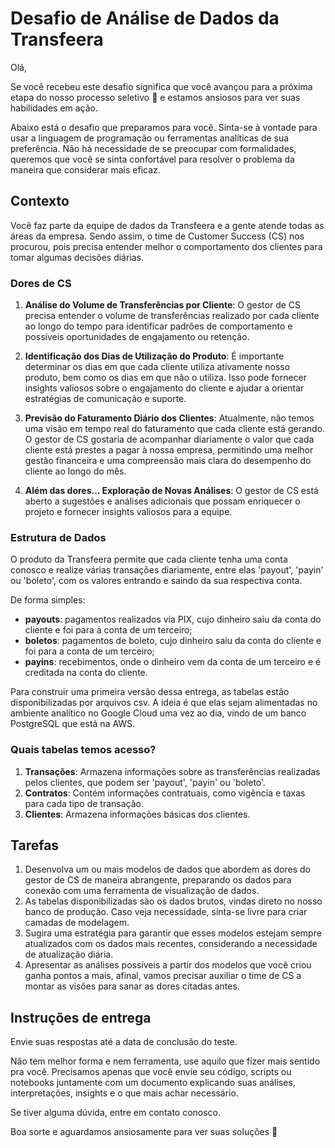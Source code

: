 # Desafio de Análise de Dados da Transfeera

Olá,

Se você recebeu este desafio significa que você avançou para a próxima etapa do nosso processo seletivo 🎉 e estamos ansiosos para ver suas habilidades em ação.

Abaixo está o desafio que preparamos para você. Sinta-se à vontade para usar a linguagem de programação ou ferramentas analíticas de sua preferência. Não há necessidade de se preocupar com formalidades, queremos que você se sinta confortável para resolver o problema da maneira que considerar mais eficaz.

## Contexto

Você faz parte da equipe de dados da Transfeera e a gente atende todas as áreas da empresa. Sendo assim, o time de Customer Success (CS) nos procurou, pois precisa entender melhor o comportamento dos clientes para tomar algumas decisões diárias.

### Dores de CS

1. **Análise do Volume de Transferências por Cliente**: O gestor de CS precisa entender o volume de transferências realizado por cada cliente ao longo do tempo para identificar padrões de comportamento e possíveis oportunidades de engajamento ou retenção.

2. **Identificação dos Dias de Utilização do Produto**: É importante determinar os dias em que cada cliente utiliza ativamente nosso produto, bem como os dias em que não o utiliza. Isso pode fornecer insights valiosos sobre o engajamento do cliente e ajudar a orientar estratégias de comunicação e suporte.

3. **Previsão do Faturamento Diário dos Clientes**: Atualmente, não temos uma visão em tempo real do faturamento que cada cliente está gerando. O gestor de CS gostaria de acompanhar diariamente o valor que cada cliente está prestes a pagar à nossa empresa, permitindo uma melhor gestão financeira e uma compreensão mais clara do desempenho do cliente ao longo do mês.

4. **Além das dores… Exploração de Novas Análises**: O gestor de CS está aberto a sugestões e análises adicionais que possam enriquecer o projeto e fornecer insights valiosos para a equipe.

### Estrutura de Dados

O produto da Transfeera permite que cada cliente tenha uma conta conosco e realize várias transações diariamente, entre elas 'payout', 'payin' ou 'boleto', com os valores entrando e saindo da sua respectiva conta.

De forma simples: 
- **payouts**: pagamentos realizados via PIX, cujo dinheiro saiu da conta do cliente e foi para a conta de um terceiro;
- **boletos**: pagamentos de boleto, cujo dinheiro saiu da conta do cliente e foi para a conta de um terceiro;
- **payins**: recebimentos, onde o dinheiro vem da conta de um terceiro e é creditada na conta do cliente.

Para construir uma primeira versão dessa entrega, as tabelas estão disponibilizadas por arquivos csv. A ideia é que elas sejam alimentadas no ambiente analítico no Google Cloud uma vez ao dia, vindo de um banco PostgreSQL que está na AWS.

### Quais tabelas temos acesso?

1. **Transações**: Armazena informações sobre as transferências realizadas pelos clientes, que podem ser 'payout', 'payin' ou 'boleto'.
2. **Contratos**: Contém informações contratuais, como vigência e taxas para cada tipo de transação.
3. **Clientes**: Armazena informações básicas dos clientes.

## Tarefas

1. Desenvolva um ou mais modelos de dados que abordem as dores do gestor de CS de maneira abrangente, preparando os dados para conexão com uma ferramenta de visualização de dados.
2. As tabelas disponibilizadas são os dados brutos, vindas direto no nosso banco de produção. Caso veja necessidade, sinta-se livre para criar camadas de modelagem.
3. Sugira uma estratégia para garantir que esses modelos estejam sempre atualizados com os dados mais recentes, considerando a necessidade de atualização diária.
4. Apresentar as análises possíveis a partir dos modelos que você criou ganha pontos a mais, afinal, vamos precisar auxiliar o time de CS a montar as visões para sanar as dores citadas antes.

## Instruções de entrega

Envie suas respostas até a data de conclusão do teste.

Não tem melhor forma e nem ferramenta, use aquilo que fizer mais sentido pra você. Precisamos apenas que você envie seu código, scripts ou notebooks juntamente com um documento explicando suas análises, interpretações, insights e o que mais achar necessário.

Se tiver alguma dúvida, entre em contato conosco.

Boa sorte e aguardamos ansiosamente para ver suas soluções 🤩
